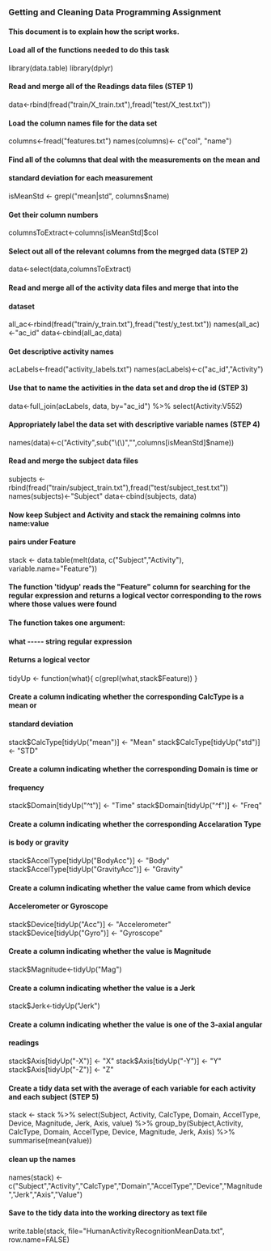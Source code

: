 ### Getting and Cleaning Data Programming Assignment

#### This document is to explain how the script works.

#### Load all of the functions needed to do this task
library(data.table)
library(dplyr)

#### Read and merge all of the Readings data files (STEP 1)
data<-rbind(fread("train/X_train.txt"),fread("test/X_test.txt"))

#### Load the column names file for the data set
columns<-fread("features.txt")
names(columns)<- c("col", "name")

#### Find all of the columns that deal with the measurements on the mean and 
#### standard deviation for each measurement
isMeanStd <- grepl("mean|std", columns$name)

#### Get their column numbers
columnsToExtract<-columns[isMeanStd]$col

#### Select out all of the relevant columns from the megrged data (STEP 2)
data<-select(data,columnsToExtract)

#### Read and merge all of the activity data files and merge that into the 
#### dataset
all_ac<-rbind(fread("train/y_train.txt"),fread("test/y_test.txt"))
names(all_ac)<-"ac_id"
data<-cbind(all_ac,data)

#### Get descriptive activity names 
acLabels<-fread("activity_labels.txt")
names(acLabels)<-c("ac_id","Activity")

#### Use that to name the activities in the data set and drop the id (STEP 3)
data<-full_join(acLabels, data, by="ac_id") %>% select(Activity:V552)

#### Appropriately label the data set with descriptive variable names (STEP 4)
names(data)<-c("Activity",sub("\\(\\)","",columns[isMeanStd]$name))

#### Read and merge the subject data files
subjects <- rbind(fread("train/subject_train.txt"),fread("test/subject_test.txt"))
names(subjects)<-"Subject"
data<-cbind(subjects, data)

#### Now keep Subject and Activity and stack the remaining colmns into name:value 
#### pairs under Feature
stack <- data.table(melt(data, c("Subject","Activity"), variable.name="Feature"))

#### #################################
#### The function 'tidyup' reads the "Feature" column for searching for the  regular expression and returns a logical vector corresponding to the rows where those values were found 
####
#### The function takes one argument: 
#### what ----- string regular expression 
####
#### Returns a logical vector 
####
#### #################################
tidyUp <- function(what){
  c(grepl(what,stack$Feature))
}

#### Create a column indicating whether the corresponding CalcType is a mean or 
#### standard deviation
stack$CalcType[tidyUp("mean")] <- "Mean"
stack$CalcType[tidyUp("std")] <- "STD"

#### Create a column indicating whether the corresponding Domain is time or
#### frequency
stack$Domain[tidyUp("^t")] <- "Time"
stack$Domain[tidyUp("^f")] <- "Freq"

#### Create a column indicating whether the corresponding Accelaration Type
#### is body or gravity
stack$AccelType[tidyUp("BodyAcc")] <- "Body"
stack$AccelType[tidyUp("GravityAcc")] <- "Gravity" 

#### Create a column indicating whether the value came from which device
#### Accelerometer or Gyroscope
stack$Device[tidyUp("Acc")] <-  "Accelerometer"
stack$Device[tidyUp("Gyro")] <- "Gyroscope"

#### Create a column indicating whether the value is Magnitude 
stack$Magnitude<-tidyUp("Mag")

#### Create a column indicating whether the value is a Jerk 
stack$Jerk<-tidyUp("Jerk")

#### Create a column indicating whether the value is one of the 3-axial angular
#### readings
stack$Axis[tidyUp("-X")] <-  "X"
stack$Axis[tidyUp("-Y")] <-  "Y"
stack$Axis[tidyUp("-Z")] <-  "Z"

#### Create a tidy data set with the average of each variable for each activity and each subject (STEP 5)
stack <- stack %>% 
select(Subject, Activity, CalcType, Domain, AccelType, Device, Magnitude, Jerk, Axis, value) %>% 
group_by(Subject,Activity, CalcType, Domain, AccelType, Device, Magnitude, Jerk, Axis) %>% 
summarise(mean(value))

#### clean up the names
names(stack) <- c("Subject","Activity","CalcType","Domain","AccelType","Device","Magnitude","Jerk","Axis","Value")

#### Save to the tidy data into the working directory as text file
write.table(stack, file="HumanActivityRecognitionMeanData.txt", row.name=FALSE) 


